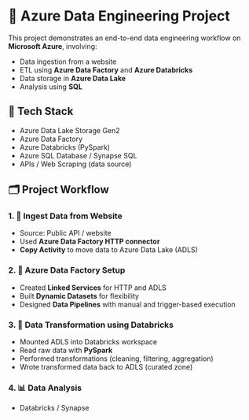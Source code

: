 

  <h1>🚀 Azure Data Engineering Project</h1>

  <p>This project demonstrates an end-to-end data engineering workflow on <strong>Microsoft Azure</strong>, involving:</p>
  <ul>
    <li>Data ingestion from a website</li>
    <li>ETL using <strong>Azure Data Factory</strong> and <strong>Azure Databricks</strong></li>
    <li>Data storage in <strong>Azure Data Lake</strong></li>
    <li>Analysis using <strong>SQL</strong></li>
  </ul>

  <h2>📌 Tech Stack</h2>
  <ul>
    <li>Azure Data Lake Storage Gen2</li>
    <li>Azure Data Factory</li>
    <li>Azure Databricks (PySpark)</li>
    <li>Azure SQL Database / Synapse SQL</li>
    <li>APIs / Web Scraping (data source)</li>
  </ul>

  <h2>🗂️ Project Workflow</h2>

  <h3>1. 🔗 Ingest Data from Website</h3>
  <ul>
    <li>Source: Public API / website</li>
    <li>Used <strong>Azure Data Factory HTTP connector</strong></li>
    <li><strong>Copy Activity</strong> to move data to Azure Data Lake (ADLS)</li>
  </ul>

  <h3>2. 🔧 Azure Data Factory Setup</h3>
  <ul>
    <li>Created <strong>Linked Services</strong> for HTTP and ADLS</li>
    <li>Built <strong>Dynamic Datasets</strong> for flexibility</li>
    <li>Designed <strong>Data Pipelines</strong> with manual and trigger-based execution</li>
  </ul>

  <h3>3. 🧪 Data Transformation using Databricks</h3>
  <ul>
    <li>Mounted ADLS into Databricks workspace</li>
    <li>Read raw data with <strong>PySpark</strong></li>
    <li>Performed transformations (cleaning, filtering, aggregation)</li>
    <li>Wrote transformed data back to ADLS (curated zone)</li>
  </ul>

  <h3>4. 📊 Data Analysis</h3>
  <ul>
    <li>Databricks / Synapse</strong></li>

  </ul>


